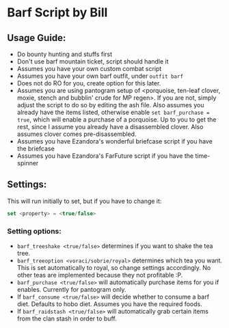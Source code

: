 # Barf Script by Bill
## Usage Guide:
- Do bounty hunting and stuffs first
- Don't use barf mountain ticket, script should handle it
- Assumes you have your own custom combat script
- Assumes you have your own barf outfit, under `outfit barf`
- Does not do RO for you, create option for this later.
- Assumes you are using pantogram setup of <porquoise, ten-leaf clover, moxie, stench and bubblin' crude for MP regen>. If you are not, simply adjust the script to do so by editing the ash file. Also assumes you already have the items listed, otherwise enable `set barf_purchase = true`, which will enable a purchase of a porquoise. Up to you to get the rest, since I assume you already have a disassembled clover. Also assumes clover comes pre-disassembled.
- Assumes you have Ezandora's wonderful briefcase script if you have the briefcase
- Assumes you have Ezandora's FarFuture script if you have the time-spinner

## Settings:
This will run initially to set, but if you have to change it:
```javascript
set <property> = <true/false>
```

### Setting options:
- `barf_treeshake <true/false>` determines if you want to shake the tea tree.
- `barf_treeoption <voraci/sobrie/royal>` determines which tea you want. This is set automatically to royal, so change settings accordingly. No other teas are implemented because they not profitable :P.
- `barf_purchase <true/false>` will automatically purchase items for you if enables. Currently for pantogram only.
- If `barf_consume <true/false>` will decide whether to consume a barf diet. Defaults to hobo diet. Assumes you have the required foods.
- If `barf_raidstash <true/false>` will automatically grab certain items from the clan stash in order to buff.
